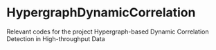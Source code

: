 # HypergraphDynamicCorrelation
Relevant codes for the project Hypergraph-based Dynamic Correlation Detection in High-throughput Data
